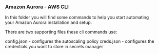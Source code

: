 ### Amazon Aurora - AWS CLI

In this folder you will find some commands to help you start automating your Amazon Aurora installation and setup.

There are two supporting files these cli commands use:

config.json - configures the autoscaling policy
creds.json - configures the credentials you want to store in secrets manager